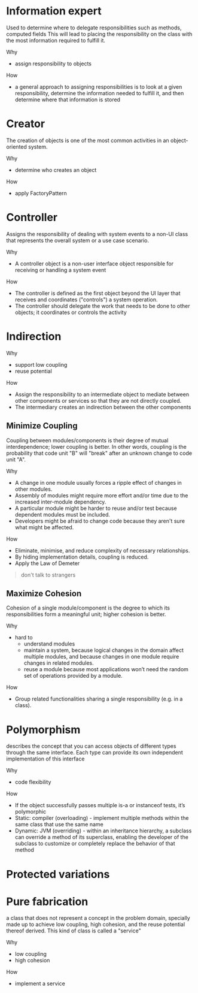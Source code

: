 # Information expert
Used to determine where to delegate responsibilities such as methods, computed fields
This will lead to placing the responsibility on the class with the most information required to fulfill it.

Why
- assign responsibility to objects

How
- a general approach to assigning responsibilities is to look at a given responsibility, determine the information needed to fulfill it, and then determine where that information is stored

# Creator
The creation of objects is one of the most common activities in an object-oriented system.

Why
- determine who creates an object

How
- apply FactoryPattern

# Controller
Assigns the responsibility of dealing with system events to a non-UI class that represents the overall system or a use case scenario.

Why
- A controller object is a non-user interface object responsible for receiving or handling a system event

How
- The controller is defined as the first object beyond the UI layer that receives and coordinates ("controls") a system operation. 
- The controller should delegate the work that needs to be done to other objects; it coordinates or controls the activity

# Indirection
Why
- support low coupling
- reuse potential

How
- Assign the responsibility to an intermediate object to mediate between other components or services so that they are not directly coupled.
- The intermediary creates an indirection between the other components

## Minimize Coupling
Coupling between modules/components is their degree of mutual interdependence; lower coupling is better. In other words, coupling is the probability that code unit "B" will "break" after an unknown change to code unit "A".

Why
- A change in one module usually forces a ripple effect of changes in other modules.
- Assembly of modules might require more effort and/or time due to the increased inter-module dependency.
- A particular module might be harder to reuse and/or test because dependent modules must be included.
- Developers might be afraid to change code because they aren't sure what might be affected.

How
- Eliminate, minimise, and reduce complexity of necessary relationships.
- By hiding implementation details, coupling is reduced.
- Apply the Law of Demeter
> don't talk to strangers

## Maximize Cohesion
Cohesion of a single module/component is the degree to which its responsibilities form a meaningful unit; higher cohesion is better.

Why
- hard to
    - understand modules
    - maintain a system, because logical changes in the domain affect multiple modules, and because changes in one module require changes in related modules.
    - reuse a module because most applications won’t need the random set of operations provided by a module.

How
- Group related functionalities sharing a single responsibility (e.g. in a class).

# Polymorphism
describes the concept that you can access objects of different types through the same interface. Each type can provide its own independent implementation of this interface

Why
- code flexibility

How
- If the object successfully passes multiple is-a or instanceof tests, it’s polymorphic
- Static: compiler (overloading) - implement multiple methods within the same class that use the same name
- Dynamic: JVM (overriding) - within an inheritance hierarchy, a subclass can override a method of its superclass, enabling the developer of the subclass to customize or completely replace the behavior of that method

# Protected variations

# Pure fabrication
a class that does not represent a concept in the problem domain, specially made up to achieve low coupling, high cohesion, and the reuse potential thereof derived. This kind of class is called a "service"

Why
- low coupling
- high cohesion

How
- implement a service
